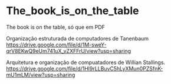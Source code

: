 # The_book_is_on_the_table
The book is on the table, só que em PDF

Organização estruturada de computadores de Tanenbaum 
https://drive.google.com/file/d/1M-sweY-qrV8EKwQ9eUm741uX_vZXFFrU/view?usp=sharing

Arquitetura e organização de compuatadores de Willian Stallings. 
https://drive.google.com/file/d/1Hl9rLLBuvC5hLyXMun0PZSfnK-mU1mLM/view?usp=sharing
